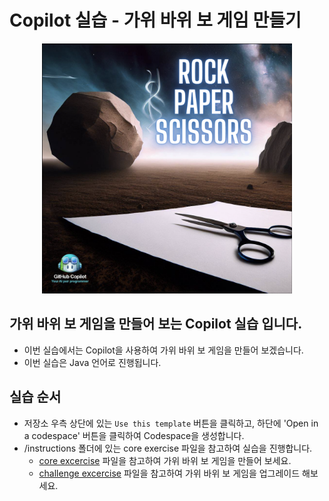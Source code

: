 # Copilot 실습 - 가위 바위 보 게임 만들기
<div align="center">
    <img src="/assets/Rock Paper Scissors image.png" alt="Rock Paper Scissors image" width="400" height="400" >
</div>

## 가위 바위 보 게임을 만들어 보는 Copilot 실습 입니다. 
- 이번 실습에서는 Copilot을 사용하여 가위 바위 보 게임을 만들어 보겠습니다.
- 이번 실습은 Java 언어로 진행됩니다.


## 실습 순서
- 저장소 우측 상단에 있는 `Use this template` 버튼을 클릭하고, 하단에 'Open in a codespace' 버튼을 클릭하여 Codespace을 생성합니다.
- /instructions 폴더에 있는 core exercise 파일을 참고하여 실습을 진행합니다.
  - [core excercise](./instructions/core%20excercise.md) 파일을 참고하여 가위 바위 보 게임을 만들어 보세요.
  - [challenge excercise](./instructions/challenge%20excercise.md) 파일을 참고하여 가위 바위 보 게임을 업그레이드 해보세요.


